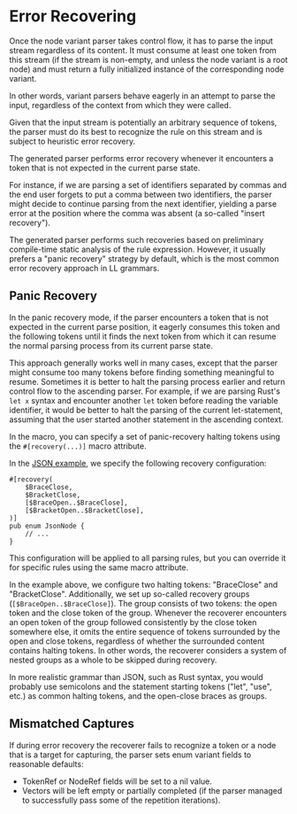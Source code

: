 <!------------------------------------------------------------------------------
  This file is part of "Lady Deirdre", a compiler front-end foundation
  technology.

  This work is proprietary software with source-available code.

  To copy, use, distribute, or contribute to this work, you must agree to
  the terms of the General License Agreement:

  https://github.com/Eliah-Lakhin/lady-deirdre/blob/master/EULA.md

  The agreement grants a Basic Commercial License, allowing you to use
  this work in non-commercial and limited commercial products with a total
  gross revenue cap. To remove this commercial limit for one of your
  products, you must acquire a Full Commercial License.

  If you contribute to the source code, documentation, or related materials,
  you must grant me an exclusive license to these contributions.
  Contributions are governed by the "Contributions" section of the General
  License Agreement.

  Copying the work in parts is strictly forbidden, except as permitted
  under the General License Agreement.

  If you do not or cannot agree to the terms of this Agreement,
  do not use this work.

  This work is provided "as is", without any warranties, express or implied,
  except where such disclaimers are legally invalid.

  Copyright (c) 2024 Ilya Lakhin (Илья Александрович Лахин).
  All rights reserved.
------------------------------------------------------------------------------->

# Error Recovering

Once the node variant parser takes control flow, it has to parse the input
stream regardless of its content. It must consume at least one token from this
stream (if the stream is non-empty, and unless the node variant is a root node)
and must return a fully initialized instance of the corresponding node variant.

In other words, variant parsers behave eagerly in an attempt to parse the input,
regardless of the context from which they were called.

Given that the input stream is potentially an arbitrary sequence of tokens, the
parser must do its best to recognize the rule on this stream and is subject to
heuristic error recovery.

The generated parser performs error recovery whenever it encounters a token that
is not expected in the current parse state.

For instance, if we are parsing a set of identifiers separated by commas and the
end user forgets to put a comma between two identifiers, the parser might decide
to continue parsing from the next identifier, yielding a parse error at the
position where the comma was absent (a so-called "insert recovery").

The generated parser performs such recoveries based on preliminary compile-time
static analysis of the rule expression. However, it usually prefers a "panic
recovery" strategy by default, which is the most common error recovery approach
in LL grammars.

## Panic Recovery

In the panic recovery mode, if the parser encounters a token that is not
expected in the current parse position, it eagerly consumes this token and the
following tokens until it finds the next token from which it can resume the
normal parsing process from its current parse state.

This approach generally works well in many cases, except that the parser might
consume too many tokens before finding something meaningful to resume. Sometimes
it is better to halt the parsing process earlier and return control flow to the
ascending parser. For example, if we are parsing Rust's `let x` syntax and
encounter another `let` token before reading the variable identifier, it would
be better to halt the parsing of the current let-statement, assuming that the
user started another statement in the ascending context.

In the macro, you can specify a set of panic-recovery halting tokens using
the `#[recovery(...)]` macro attribute.

In
the [JSON example](https://github.com/Eliah-Lakhin/lady-deirdre/blob/f350aaed30373a67694c3aba4d2cfd9874c2a656/work/crates/examples/src/json_grammar/syntax.rs#L46),
we specify the following recovery configuration:

```rust,noplayground
#[recovery(
    $BraceClose,
    $BracketClose,
    [$BraceOpen..$BraceClose],
    [$BracketOpen..$BracketClose],
)]
pub enum JsonNode {
    // ...
}
```

This configuration will be applied to all parsing rules, but you can override it
for specific rules using the same macro attribute.

In the example above, we configure two halting tokens: "BraceClose" and
"BracketClose". Additionally, we set up so-called recovery
groups (`[$BraceOpen..$BraceClose]`). The group consists of two tokens: the open
token and the close token of the group. Whenever the recoverer encounters an
open token of the group followed consistently by the close token somewhere else,
it omits the entire sequence of tokens surrounded by the open and close tokens,
regardless of whether the surrounded content contains halting tokens. In other
words, the recoverer considers a system of nested groups as a whole to be
skipped during recovery.

In more realistic grammar than JSON, such as Rust syntax, you would probably use
semicolons and the statement starting tokens ("let", "use", etc.) as common
halting tokens, and the open-close braces as groups.

## Mismatched Captures

If during error recovery the recoverer fails to recognize a token or a node that
is a target for capturing, the parser sets enum variant fields to reasonable
defaults:

- TokenRef or NodeRef fields will be set to a nil value.
- Vectors will be left empty or partially completed (if the parser managed to
  successfully pass some of the repetition iterations).
